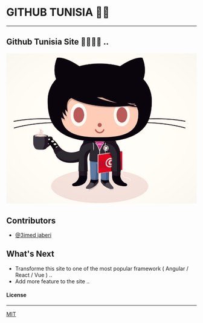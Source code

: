 # GITHUB TUNISIA  👊🏼
---
## Github Tunisia Site 💪🏻🇹🇳 ..

![logo](images/logo.jpg)

## Contributors 
  - [@3imed jaberi](https://github.com/3imed-jaberi)



## What's Next 
  - Transforme this site to one of the most popular framework ( Angular / React / Vue ) ..
  - Add more feature to the site ..
#### License
---
[MIT](https://choosealicense.com/licenses/mit/)  
